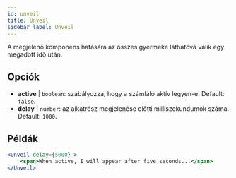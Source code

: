 ```yaml
---
id: unveil 
title: Unveil
sidebar_label: Unveil
---
```


A megjelenő komponens hatására az összes gyermeke láthatóvá válik egy megadott idő után.

## Opciók

* __active__ | `boolean`: szabályozza, hogy a számláló aktív legyen-e. Default: `false`.
* __delay__ | `number`: az alkatrész megjelenése előtti milliszekundumok száma. Default: `1000`.


## Példák

```jsx live
<Unveil delay={5000} >
    <span>When active, I will appear after five seconds...</span>
</Unveil>
```



